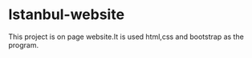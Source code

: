 # Istanbul-website
This project is on page website.It is used html,css and bootstrap as the program.
